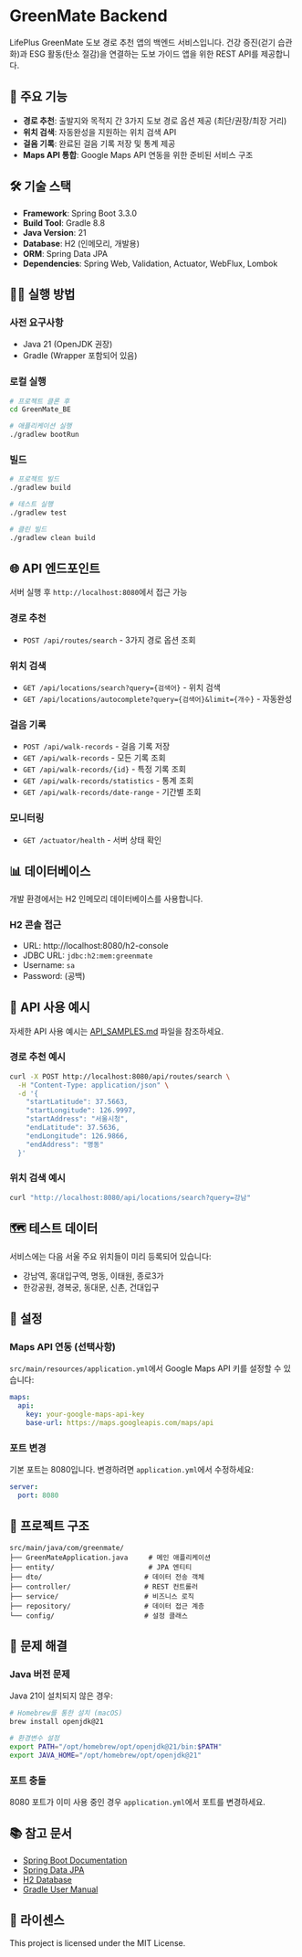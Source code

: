 # GreenMate Backend

LifePlus GreenMate 도보 경로 추천 앱의 백엔드 서비스입니다. 건강 증진(걷기 습관화)과 ESG 활동(탄소 절감)을 연결하는 도보 가이드 앱을 위한 REST API를 제공합니다.

## 🚀 주요 기능

- **경로 추천**: 출발지와 목적지 간 3가지 도보 경로 옵션 제공 (최단/권장/최장 거리)
- **위치 검색**: 자동완성을 지원하는 위치 검색 API
- **걸음 기록**: 완료된 걸음 기록 저장 및 통계 제공
- **Maps API 통합**: Google Maps API 연동을 위한 준비된 서비스 구조

## 🛠 기술 스택

- **Framework**: Spring Boot 3.3.0
- **Build Tool**: Gradle 8.8
- **Java Version**: 21
- **Database**: H2 (인메모리, 개발용)
- **ORM**: Spring Data JPA
- **Dependencies**: Spring Web, Validation, Actuator, WebFlux, Lombok

## 🏃‍♂️ 실행 방법

### 사전 요구사항
- Java 21 (OpenJDK 권장)
- Gradle (Wrapper 포함되어 있음)

### 로컬 실행
```bash
# 프로젝트 클론 후
cd GreenMate_BE

# 애플리케이션 실행
./gradlew bootRun
```

### 빌드
```bash
# 프로젝트 빌드
./gradlew build

# 테스트 실행
./gradlew test

# 클린 빌드
./gradlew clean build
```

## 🌐 API 엔드포인트

서버 실행 후 `http://localhost:8080`에서 접근 가능

### 경로 추천
- `POST /api/routes/search` - 3가지 경로 옵션 조회

### 위치 검색
- `GET /api/locations/search?query={검색어}` - 위치 검색
- `GET /api/locations/autocomplete?query={검색어}&limit={개수}` - 자동완성

### 걸음 기록
- `POST /api/walk-records` - 걸음 기록 저장
- `GET /api/walk-records` - 모든 기록 조회
- `GET /api/walk-records/{id}` - 특정 기록 조회
- `GET /api/walk-records/statistics` - 통계 조회
- `GET /api/walk-records/date-range` - 기간별 조회

### 모니터링
- `GET /actuator/health` - 서버 상태 확인

## 📊 데이터베이스

개발 환경에서는 H2 인메모리 데이터베이스를 사용합니다.

### H2 콘솔 접근
- URL: http://localhost:8080/h2-console
- JDBC URL: `jdbc:h2:mem:greenmate`
- Username: `sa`
- Password: (공백)

## 📝 API 사용 예시

자세한 API 사용 예시는 [API_SAMPLES.md](API_SAMPLES.md) 파일을 참조하세요.

### 경로 추천 예시
```bash
curl -X POST http://localhost:8080/api/routes/search \
  -H "Content-Type: application/json" \
  -d '{
    "startLatitude": 37.5663,
    "startLongitude": 126.9997,
    "startAddress": "서울시청",
    "endLatitude": 37.5636,
    "endLongitude": 126.9866,
    "endAddress": "명동"
  }'
```

### 위치 검색 예시
```bash
curl "http://localhost:8080/api/locations/search?query=강남"
```

## 🗺 테스트 데이터

서비스에는 다음 서울 주요 위치들이 미리 등록되어 있습니다:
- 강남역, 홍대입구역, 명동, 이태원, 종로3가
- 한강공원, 경복궁, 동대문, 신촌, 건대입구

## 🔧 설정

### Maps API 연동 (선택사항)
`src/main/resources/application.yml`에서 Google Maps API 키를 설정할 수 있습니다:
```yaml
maps:
  api:
    key: your-google-maps-api-key
    base-url: https://maps.googleapis.com/maps/api
```

### 포트 변경
기본 포트는 8080입니다. 변경하려면 `application.yml`에서 수정하세요:
```yaml
server:
  port: 8080
```

## 📁 프로젝트 구조

```
src/main/java/com/greenmate/
├── GreenMateApplication.java     # 메인 애플리케이션
├── entity/                       # JPA 엔티티
├── dto/                         # 데이터 전송 객체
├── controller/                  # REST 컨트롤러
├── service/                     # 비즈니스 로직
├── repository/                  # 데이터 접근 계층
└── config/                      # 설정 클래스
```

## 🐛 문제 해결

### Java 버전 문제
Java 21이 설치되지 않은 경우:
```bash
# Homebrew를 통한 설치 (macOS)
brew install openjdk@21

# 환경변수 설정
export PATH="/opt/homebrew/opt/openjdk@21/bin:$PATH"
export JAVA_HOME="/opt/homebrew/opt/openjdk@21"
```

### 포트 충돌
8080 포트가 이미 사용 중인 경우 `application.yml`에서 포트를 변경하세요.

## 📚 참고 문서

- [Spring Boot Documentation](https://spring.io/projects/spring-boot)
- [Spring Data JPA](https://spring.io/projects/spring-data-jpa)
- [H2 Database](http://www.h2database.com/)
- [Gradle User Manual](https://docs.gradle.org/)

## 📄 라이센스

This project is licensed under the MIT License.